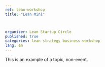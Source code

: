 ```yaml
---
ref: lean-workshop
title: "Lean Mini"



organizer: Lean Startup Circle
published: true
categories: lean strategy business workshop
lang: en
---
```

This is an example of a topic, non-event.

